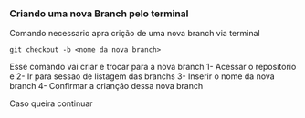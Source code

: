 ### Criando uma nova Branch pelo terminal

Comando necessario apra crição de uma nova branch via terminal
```
git checkout -b <nome da nova branch> 

```
Esse comando vai criar e trocar para a nova branch
1- Acessar o repositorio e
2- Ir para sessao de listagem das branchs
3- Inserir o nome da nova branch
4- Confirmar a crianção dessa nova branch

Caso queira  continuar
